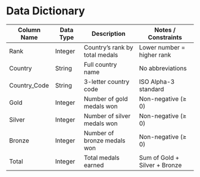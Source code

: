 
# Data Dictionary

| Column Name  | Data Type | Description                     | Notes / Constraints            |
|--------------|-----------|---------------------------------|--------------------------------|
| Rank         | Integer   | Country’s rank by total medals  | Lower number = higher rank     |
| Country      | String    | Full country name               | No abbreviations               |
| Country_Code | String    | 3-letter country code           | ISO Alpha-3 standard           |
| Gold         | Integer   | Number of gold medals won       | Non-negative (≥ 0)             |
| Silver       | Integer   | Number of silver medals won     | Non-negative (≥ 0)             |
| Bronze       | Integer   | Number of bronze medals won     | Non-negative (≥ 0)             |
| Total        | Integer   | Total medals earned             | Sum of Gold + Silver + Bronze  |
